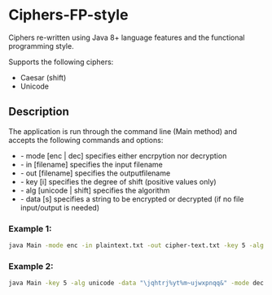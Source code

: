 # Ciphers-FP-style
Ciphers re-written using Java 8+ language features and the functional programming style.

Supports the following ciphers:
  - Caesar (shift)
  - Unicode

## Description
The application is run through the command line (Main method) and accepts the following commands and options:

- \- mode [enc | dec] specifies either encrpytion nor decryption
- \- in [filename] specifies the input filename
- \- out [filename] specifies the outputfilename
- \- key [i] specifies the degree of shift (positive values only)
- \- alg [unicode | shift] specifies the algorithm 
- \- data [s] specifies a string to be encrypted or decrypted (if no file input/output is needed)

### Example 1:

```bash
java Main -mode enc -in plaintext.txt -out cipher-text.txt -key 5 -alg unicode
```

### Example 2:
```bash
java Main -key 5 -alg unicode -data "\jqhtrj%yt%m~ujwxpnqq&" -mode dec
```
